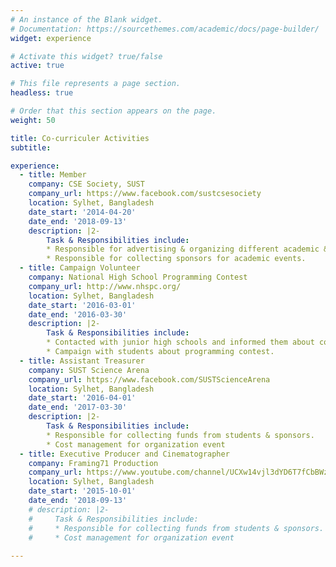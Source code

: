 ```yaml
---
# An instance of the Blank widget.
# Documentation: https://sourcethemes.com/academic/docs/page-builder/
widget: experience

# Activate this widget? true/false
active: true

# This file represents a page section.
headless: true

# Order that this section appears on the page.
weight: 50

title: Co-curriculer Activities
subtitle:

experience:
  - title: Member
    company: CSE Society, SUST
    company_url: https://www.facebook.com/sustcsesociety
    location: Sylhet, Bangladesh
    date_start: '2014-04-20'
    date_end: '2018-09-13'
    description: |2-
        Task & Responsibilities include:
        * Responsible for advertising & organizing different academic & cultural events.
        * Responsible for collecting sponsors for academic events.
  - title: Campaign Volunteer
    company: National High School Programming Contest
    company_url: http://www.nhspc.org/
    location: Sylhet, Bangladesh
    date_start: '2016-03-01'
    date_end: '2016-03-30'
    description: |2-
        Task & Responsibilities include:
        * Contacted with junior high schools and informed them about contest.
        * Campaign with students about programming contest.   
  - title: Assistant Treasurer
    company: SUST Science Arena
    company_url: https://www.facebook.com/SUSTScienceArena
    location: Sylhet, Bangladesh
    date_start: '2016-04-01'
    date_end: '2017-03-30'
    description: |2-
        Task & Responsibilities include:
        * Responsible for collecting funds from students & sponsors.
        * Cost management for organization event  
  - title: Executive Producer and Cinematographer
    company: Framing71 Production
    company_url: https://www.youtube.com/channel/UCXw14vjl3dYD6T7fCbBWzBg
    location: Sylhet, Bangladesh
    date_start: '2015-10-01'
    date_end: '2018-09-13'
    # description: |2-
    #     Task & Responsibilities include:
    #     * Responsible for collecting funds from students & sponsors.
    #     * Cost management for organization event 
        
---
```

